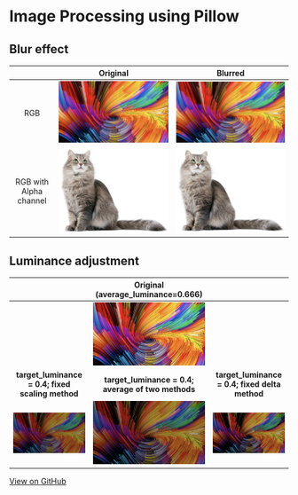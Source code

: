 # Image Processing using Pillow

## Blur effect

|                        |                Original                 |             Blurred             |
| :--------------------: | :-------------------------------------: | :-----------------------------: |
|          RGB           |  ![rgb_original](img/rgb_original.png)  |  ![rgb_blur](img/rgb_blur.png)  |
| RGB with Alpha channel | ![rgba_original](img/rgba_original.png) | ![rgba_blur](img/rgba_blur.png) |



## Luminance adjustment

|                                                         |           Original (average_luminance=0.666)            |                                                           |
| :-----------------------------------------------------: | :-----------------------------------------------------: | :-------------------------------------------------------: |
|                                                         |          ![rgb_original](img/rgb_original.png)          |                                                           |
|    **target_luminance = 0.4; fixed scaling method**     |   **target_luminance = 0.4; average of two methods**    |      **target_luminance = 0.4; fixed delta method**       |
| ![rgb_luminance_scaling](img/rgb_luminance_scaling.png) | ![rgb_luminance_average](img/rgb_luminance_average.png) |    ![rgb_luminance_delta](img/rgb_luminance_delta.png)    |



 <a href="https://github.com/chentl/SoftwareCarpentryWC3/tree/master/img_processing" class="btn">View on GitHub</a>
